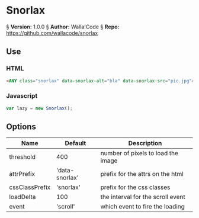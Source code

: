 # Snorlax
§    __Version:__ 1.0.0
§    __Author:__ Walla!Code
§    __Repo:__ https://github.com/wallacode/snorlax

## Use
### HTML
```html
<ANY class="snorlax" data-snorlax-alt="bla" data-snorlax-src="pic.jpg"></ANY>
```

### Javascript
```javascript
var lazy = new Snorlax();
```

## Options
 Name               | Default        | Description
--------------------|----------------|-------------------
threshold           | 400            | number of pixels to load the image
attrPrefix          | 'data-snorlax' | prefix for the attrs on the html
cssClassPrefix      | 'snorlax'      | prefix for the css classes
loadDelta           | 100            | the interval for the scroll event
event               | 'scroll'       | which event to fire the loading